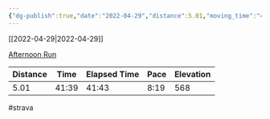 ```yaml
---
{"dg-publish":true,"date":"2022-04-29","distance":5.01,"moving_time":"41:39","elapsed_time":"41:43","pace":"8:19","total_elevation_gain":568,"url":"https://www.strava.com/activities/7062005714","permalink":"/01-personal/strava/2022-04-29-afternoon-run/","dgPassFrontmatter":true}
---
```



[[2022-04-29\|2022-04-29]]

[Afternoon Run](https://www.strava.com/activities/7062005714)

| Distance | Time  | Elapsed Time | Pace | Elevation |
| -------- | ----- | ------------ | ---- | --------- |
| 5.01     | 41:39 | 41:43        | 8:19 | 568       |




#strava
